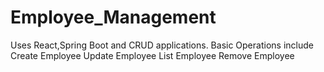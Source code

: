 # Employee_Management
Uses React,Spring Boot and CRUD applications.
Basic Operations include
Create Employee
Update Employee
List Employee
Remove Employee
